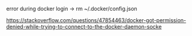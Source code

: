 error during docker login
->  rm ~/.docker/config.json

https://stackoverflow.com/questions/47854463/docker-got-permission-denied-while-trying-to-connect-to-the-docker-daemon-socke

